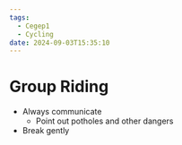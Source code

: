 ```yaml
---
tags:
  - Cegep1
  - Cycling
date: 2024-09-03T15:35:10
---
```


# Group Riding

- Always communicate
	- Point out potholes and other dangers
- Break gently